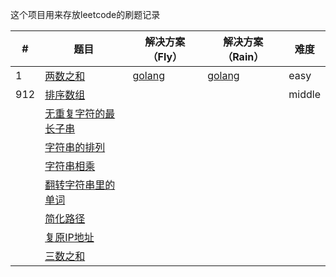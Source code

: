 这个项目用来存放leetcode的刷题记录

| #    | 题目                                                         | 解决方案（Fly）                      | 解决方案（Rain）                      | 难度   |
| ---- | ------------------------------------------------------------ | ------------------------------------ | ------------------------------------- | ------ |
| 1    | [两数之和](<https://leetcode-cn.com/problems/two-sum/>)      | [golang](./solution_Fly/两数之和.md) | [golang](./solution_Rain/两数之和.md) | easy   |
| 912  | [排序数组](<https://leetcode-cn.com/problems/sort-an-array/>) |                                      |                                       | middle |
|      | [无重复字符的最长子串](<https://leetcode-cn.com/explore/interview/card/bytedance/242/string/1012/>) |                                      |                                       |        |
|      | [字符串的排列](<https://leetcode-cn.com/explore/interview/card/bytedance/242/string/1016/>) |                                      |                                       |        |
|      | [字符串相乘](<https://leetcode-cn.com/explore/interview/card/bytedance/242/string/1015/>) |                                      |                                       |        |
|      | [翻转字符串里的单词](<https://leetcode-cn.com/explore/interview/card/bytedance/242/string/1011/>) |                                      |                                       |        |
|      | [简化路径](<https://leetcode-cn.com/explore/interview/card/bytedance/242/string/1013/>) |                                      |                                       |        |
|      | [复原IP地址](<https://leetcode-cn.com/explore/interview/card/bytedance/242/string/1044/>) |                                      |                                       |        |
|      | [三数之和](<https://leetcode-cn.com/explore/interview/card/bytedance/243/array-and-sorting/1020/>) |                                      |                                       |        |

